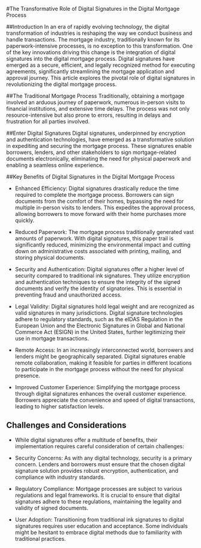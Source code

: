 #The Transformative Role of Digital Signatures in the Digital Mortgage Process

##Introduction
In an era of rapidly evolving technology, the digital transformation of industries is reshaping the way we conduct business and handle transactions. The mortgage industry, traditionally known for its paperwork-intensive processes, is no exception to this transformation. One of the key innovations driving this change is the integration of digital signatures into the digital mortgage process. Digital signatures have emerged as a secure, efficient, and legally recognized method for executing agreements, significantly streamlining the mortgage application and approval journey. This article explores the pivotal role of digital signatures in revolutionizing the digital mortgage process.

##The Traditional Mortgage Process
Traditionally, obtaining a mortgage involved an arduous journey of paperwork, numerous in-person visits to financial institutions, and extensive time delays. The process was not only resource-intensive but also prone to errors, resulting in delays and frustration for all parties involved.

##Enter Digital Signatures
Digital signatures, underpinned by encryption and authentication technologies, have emerged as a transformative solution in expediting and securing the mortgage process. These signatures enable borrowers, lenders, and other stakeholders to sign mortgage-related documents electronically, eliminating the need for physical paperwork and enabling a seamless online experience.


##Key Benefits of Digital Signatures in the Digital Mortgage Process

- Enhanced Efficiency: Digital signatures drastically reduce the time required to complete the mortgage process. Borrowers can sign documents from the comfort of their homes, bypassing the need for multiple in-person visits to lenders. This expedites the approval process, allowing borrowers to move forward with their home purchases more quickly.

- Reduced Paperwork: The mortgage process traditionally generated vast amounts of paperwork. With digital signatures, this paper trail is significantly reduced, minimizing the environmental impact and cutting down on administrative costs associated with printing, mailing, and storing physical documents.

- Security and Authentication: Digital signatures offer a higher level of security compared to traditional ink signatures. They utilize encryption and authentication techniques to ensure the integrity of the signed documents and verify the identity of signatories. This is essential in preventing fraud and unauthorized access.

- Legal Validity: Digital signatures hold legal weight and are recognized as valid signatures in many jurisdictions. Digital signature technologies adhere to regulatory standards, such as the eIDAS Regulation in the European Union and the Electronic Signatures in Global and National Commerce Act (ESIGN) in the United States, further legitimizing their use in mortgage transactions.

- Remote Access: In an increasingly interconnected world, borrowers and lenders might be geographically separated. Digital signatures enable remote collaboration, making it feasible for parties in different locations to participate in the mortgage process without the need for physical presence.

- Improved Customer Experience: Simplifying the mortgage process through digital signatures enhances the overall customer experience. Borrowers appreciate the convenience and speed of digital transactions, leading to higher satisfaction levels.

## Challenges and Considerations

- While digital signatures offer a multitude of benefits, their implementation requires careful consideration of certain challenges:

- Security Concerns: As with any digital technology, security is a primary concern. Lenders and borrowers must ensure that the chosen digital signature solution provides robust encryption, authentication, and compliance with industry standards.

- Regulatory Compliance: Mortgage processes are subject to various regulations and legal frameworks. It is crucial to ensure that digital signatures adhere to these regulations, maintaining the legality and validity of signed documents.

- User Adoption: Transitioning from traditional ink signatures to digital signatures requires user education and acceptance. Some individuals might be hesitant to embrace digital methods due to familiarity with traditional practices.
